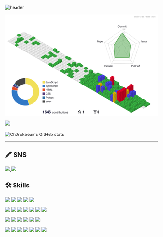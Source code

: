 ![header](https://capsule-render.vercel.app/api?type=Waving&color=timeGradient&height=200&section=header&text=Ch0rckBean🫧&&fontSize=100&animation=scaleIn)

![](./profile-3d-contrib/profile-gitblock.svg)


<img src="https://github-readme-stats.vercel.app/api/top-langs/?username=ch0rckbean&layout=compact"> <br><br>
![Ch0rckbean's GitHub stats](https://github-readme-stats.vercel.app/api?username=ch0rckbean&show_icons=true&theme=synthwave&hide_border=true&bg_color=ffffff&icon_color=56bf56&text_color=379237&title_color=56bf56&count_private=true&repo=github-readme-stats)

--------

## 🖍️ SNS
<a href="https://blog.naver.com/ch0rckbean" target=_blink>
  <img src="https://img.shields.io/badge/NAVER-03C75A?  style=plastic&logo=Naver&logoColor=F3FDE8" />
</a> 

<a href="https://velog.io/@chr0ckbean" target=_blink>
  <img src="https://img.shields.io/badge/Velog-F3FDE8?  style=plastic&logo=Velog&logoColor=20C997" />
</a> 

## 🛠️ Skills

<img src="https://img.shields.io/badge/HTML-FFF?style=plastic&logo=HTML5&logoColor=E34F26"/> <img src="https://img.shields.io/badge/CSS-DD3A0A?style=plastic&logo=CSS3&logoColor=06B6D4"/> <img src="https://img.shields.io/badge/JavaScript-F7DF12?style=plastic&logo=JavaScript&logoColor=fff"/> <img src="https://img.shields.io/badge/Python-1E8CBE?style=plastic&logo=Python&logoColor=FFD900"/> <img src="https://img.shields.io/badge/C-A8B9CC?style=plastic&logo=C&logoColor=000"/> 

<img src="https://img.shields.io/badge/jQuery-0769AD?style=plastic&logo=jQuery&logoColor=fff"/> <img src="https://img.shields.io/badge/React-61DAFB?style=plastic&logo=React&logoColor=fff"/> <img src="https://img.shields.io/badge/TypeScript-3178C6?style=plastic&logo=TypeScript&logoColor=fff"/> 
<img src="https://img.shields.io/badge/Three.js-000000?style=plastic&logo=Three.js&logoColor=fff"/> <img src="https://img.shields.io/badge/Bootstrap-7952B3?style=plastic&logo=Bootstrap&logoColor=fff"/> <img src="https://img.shields.io/badge/MUI-007FFF?style=plastic&logo=MUI&logoColor=fff"/> <img src="https://img.shields.io/badge/Sass-CC6699?style=plastic&logo=Sass&logoColor=fff"/> 

<img src="https://img.shields.io/badge/Linux-FCC624?style=plastic&logo=Linux&logoColor=000"/> <img src="https://img.shields.io/badge/Ubuntu-E95420?style=plastic&logo=Ubuntu&logoColor=000"/> <img src="https://img.shields.io/badge/VirtualBox-183A61?style=plastic&logo=VirtualBox&logoColor=000"/> <img src="https://img.shields.io/badge/Android Studio-3DDC84?style=plastic&logo=Android Studio&logoColor=000"/> <img src="https://img.shields.io/badge/Anaconda-44A833?style=plastic&logo=Anaconda&logoColor=white"/> <img src="https://img.shields.io/badge/Jupyter-F37626?style=plastic&logo=Jupyter&logoColor=white"/>

<img src="https://img.shields.io/badge/Figma-F24E1E?style=plastic&logo=Figma&logoColor=fff"/> <img src="https://img.shields.io/badge/Adobe XD-FF61F6?style=plastic&logo=Adobe XD&logoColor=fff"/> <img src="https://img.shields.io/badge/Adobe Illustrator-FF9A00?style=plastic&logo=Adobe Illustrator&logoColor=fff"/> <img src="https://img.shields.io/badge/Adobe Photoshop-31A8FF?style=plastic&logo=Adobe Photoshop&logoColor=fff"/>   <img src="https://img.shields.io/badge/Adobe Indesign-FF3366?style=plastic&logo=Adobe Indesign&logoColor=fff"/>  <img src="https://img.shields.io/badge/diagrams.net-F08705?style=plastic&logo=diagrams.net&logoColor=fff"/> <img src="https://img.shields.io/badge/dialogflow-FF9800?style=plastic&logo=dialogflow&logoColor=fff"/>
